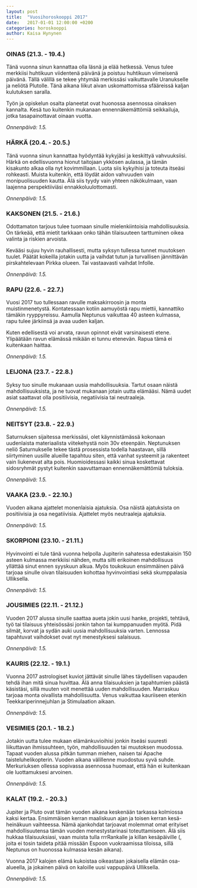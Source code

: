 ```yaml
---
layout: post
title:  "Vuosihoroskooppi 2017"
date:   2017-01-01 12:00:00 +0200
categories: horoskooppi
author: Kaisa Hynynen
---
```


### OINAS (21.3. - 19.4.)

Tänä vuonna sinun kannattaa olla läsnä ja elää hetkessä. Venus tulee merkkiisi huhtikuun viidentenä päivänä ja poistuu huhtikuun viimeisenä päivänä. Tällä välillä se tekee yhtymää merkissäsi vaikuttavalle Uranukselle ja neliötä Plutolle. Tänä aikana liikut aivan uskomattomissa sfääreissä kaljan kulutuksen saralla.

Työn ja opiskelun osalta planeetat ovat huonossa asennossa oinaksen kannalta. Kesä tuo kuitenkin mukanaan ennennäkemättömiä seikkailuja, jotka tasapainottavat oinaan vuotta.

*Onnenpäivä: 1.5.*


### HÄRKÄ (20.4. - 20.5.)

Tänä vuonna sinun kannattaa hyödyntää kykyjäsi ja keskittyä vahvuuksiisi. Härkä on edellisvuonna hionut taitojaan ykkösen aulassa, ja tämän kisakunto alkaa olla nyt kovimmillaan. Luota siis kykyihisi ja toteuta itseäsi rohkeasti. Muista kuitenkin, että löydät aidon vahvuuden vain monipuolisuuden kautta. Älä siis tyydy vain yhteen näkökulmaan, vaan laajenna perspektiiviäsi ennakkoluulottomasti.

*Onnenpäivä: 1.5.*


### KAKSONEN (21.5. - 21.6.)

Odottamaton tarjous tulee tuomaan sinulle mielenkiintoisia mahdollisuuksia. On tärkeää, että mietit tarkkaan onko tähän tilaisuuteen tarttuminen oikea valinta ja riskien arvoista.

Kevääsi sujuu hyvin rauhallisesti, mutta syksyn tullessa tunnet muutoksen tuulet. Päätät kokeilla jotakin uutta ja vaihdat tutun ja turvallisen jännittävän pirskahtelevaan Pirkka olueen. Tai vastaavasti vaihdat Infolle.

*Onnenpäivä: 1.5.*


### RAPU (22.6. - 22.7.)

Vuosi 2017 tuo tullessaan ravulle maksakirroosin ja monta muistinmenetystä. Kontatessaan kotiin aamuyöstä rapu miettii, kannattiko tämäkin ryyppyreissu. Aamulla Neptunus vaikuttaa 40 asteen kulmassa, rapu tulee järkiinsä ja avaa uuden kaljan.

Kuten edellisestä voi arvata, ravun opinnot eivät varsinaisesti etene. Ylipäätään ravun elämässä mikään ei tunnu etenevän. Rapua tämä ei kuitenkaan haittaa.

*Onnenpäivä: 1.5.*


### LEIJONA (23.7. - 22.8.)

Syksy tuo sinulle mukanaan uusia mahdollisuuksia. Tartut osaan näistä mahdollisuuksista, ja ne tuovat mukanaan jotain uutta elämääsi. Nämä uudet asiat saattavat olla positiivisia, negatiivisia tai neutraaleja.

*Onnenpäivä: 1.5.*


### NEITSYT (23.8. - 22.9.)

Saturnuksen sijaitessa merkissäsi, olet käynnistämässä kokonaan uudenlaista materiaalista viitekehystä noin 30v eteenpäin. Neptunuksen neliö Saturnukselle tekee tästä prosessista todella haastavan, sillä siirtyminen uusille alueille tapahtuu siten, että vanhat systeemit ja rakenteet vain liukenevat alta pois. Huomioidessasi kaikki sinua koskettavat sidosryhmät pystyt kuitenkin saavuttamaan ennennäkemättömiä tuloksia.

*Onnenpäivä: 1.5.*


### VAAKA (23.9. - 22.10.)

Vuoden aikana ajattelet monenlaisia ajatuksia. Osa näistä ajatuksista on positiivisia ja osa negatiivisia. Ajattelet myös neutraaleja ajatuksia.

*Onnenpäivä: 1.5.*


### SKORPIONI (23.10. - 21.11.)

Hyvinvointi ei tule tänä vuonna helpolla Jupiterin sahatessa edestakaisin 150 asteen kulmassa merkkiisi nähden, mutta silti erikoinen mahdollisuus yllättää sinut ennen syyskuun alkua. Myös toukokuun ensimmäinen päivä tarjoaa sinulle oivan tilaisuuden kohottaa hyvinvointiasi sekä skumppalasia Ulliksella.

*Onnenpäivä: 1.5.*


### JOUSIMIES (22.11. - 21.12.)

Vuoden 2017 alussa sinulle saattaa aueta jokin uusi hanke, projekti, tehtävä, työ tai tilaisuus yhteisössäsi jonkin tahon tai kumppanuuden myötä. Pidä silmät, korvat ja sydän auki uusia mahdollisuuksia varten. Lennossa tapahtuvat vaihdokset ovat nyt menestyksesi salaisuus.

*Onnenpäivä: 1.5.*


### KAURIS (22.12. - 19.1.)

Vuonna 2017 astrologiset kuviot jättävät sinulle lähes täydellisen vapauden tehdä ihan mitä sinua huvittaa. Älä anna tilaisuuksien ja tapahtumien päästä käsistäsi, sillä muuten voit menettää uuden mahdollisuuden. Marraskuu tarjoaa monta oivallista mahdollisuutta. Venus vaikuttaa kauriiseen etenkin Teekkariperinnejuhlan ja Stimulaation aikaan.

*Onnenpäivä: 1.5.*


### VESIMIES (20.1. - 18.2.)

Jotakin uutta tulee mukaan elämänkuvioihisi jonkin itseäsi suuresti liikuttavan ihmissuhteen, työn, mahdollisuuden tai muutoksen muodossa. Tapaat vuoden alussa pitkän tumman miehen, naisen tai Apache taisteluhelikopterin. Vuoden aikana välillenne muodostuu syvä suhde. Merkuriuksen ollessa sopivassa asennossa huomaat, että hän ei kuitenkaan ole luottamuksesi arvoinen.

*Onnenpäivä: 1.5.*


### KALAT (19.2. - 20.3.)

Jupiter ja Pluto ovat tämän vuoden aikana keskenään tarkassa kolmiossa kaksi kertaa. Ensimmäisen kerran maaliskuun ajan ja toisen kerran kesä- heinäkuun vaihteessa. Nämä ajankohdat tarjoavat molemmat omat erityiset mahdollisuutensa tämän vuoden menestystarinasi toteuttamiseen. Älä siis hukkaa tilaisuuksiasi, vaan muista tulla rrrRankalle ja killan kesäpäiville (, joita ei tosin taideta pitää missään Espoon vuokraamissa tiloissa, sillä Neptunus on huonossa kulmassa kesän aikana).

Vuonna 2017 kalojen elämä kukoistaa oikeastaan jokaisella elämän osa-alueella, ja jokainen päivä on kaloille uusi vappupäivä Ulliksella. 

*Onnenpäivä: 1.5.*


